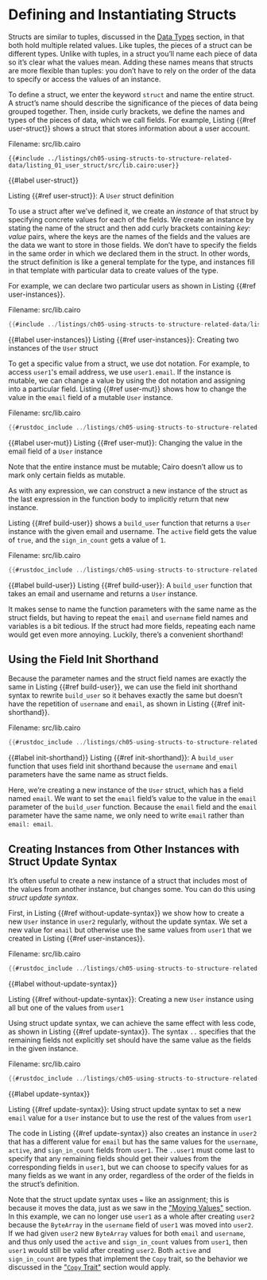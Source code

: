 # Defining and Instantiating Structs

Structs are similar to tuples, discussed in the [Data Types](ch02-02-data-types.md) section, in that both hold multiple related values. Like tuples, the pieces of a struct can be different types. Unlike with tuples, in a struct you’ll name each piece of data so it’s clear what the values mean. Adding these names means that structs are more flexible than tuples: you don’t have to rely on the order of the data to specify or access the values of an instance.

To define a struct, we enter the keyword `struct` and name the entire struct. A struct’s name should describe the significance of the pieces of data being grouped together. Then, inside curly brackets, we define the names and types of the pieces of data, which we call fields. For example, Listing {{#ref user-struct}} shows a struct that stores information about a user account.

<span class="filename">Filename: src/lib.cairo</span>

```rust, noplayground
{{#include ../listings/ch05-using-structs-to-structure-related-data/listing_01_user_struct/src/lib.cairo:user}}
```

{{#label user-struct}}

<span class="caption">Listing {{#ref user-struct}}: A `User` struct definition</span>

To use a struct after we’ve defined it, we create an _instance_ of that struct by specifying concrete values for each of the fields.
We create an instance by stating the name of the struct and then add curly brackets containing _key: value_ pairs, where the keys are the names of the fields and the values are the data we want to store in those fields. We don’t have to specify the fields in the same order in which we declared them in the struct. In other words, the struct definition is like a general template for the type, and instances fill in that template with particular data to create values of the type.

For example, we can declare two particular users as shown in Listing {{#ref user-instances}}.

<span class="filename">Filename: src/lib.cairo</span>

```rust
{{#include ../listings/ch05-using-structs-to-structure-related-data/listing_01_user_struct/src/lib.cairo:all}}
```

{{#label user-instances}}
<span class="caption">Listing {{#ref user-instances}}: Creating two instances of the `User` struct</span>

To get a specific value from a struct, we use dot notation. For example, to access `user1`'s email address, we use `user1.email`. If the instance is mutable, we can change a value by using the dot notation and assigning into a particular field. Listing {{#ref user-mut}} shows how to change the value in the `email` field of a mutable `User` instance.

<span class="filename">Filename: src/lib.cairo</span>

```rust
{{#rustdoc_include ../listings/ch05-using-structs-to-structure-related-data/listing_02_mut_struct/src/lib.cairo:main}}
```

{{#label user-mut}}
<span class="caption">Listing {{#ref user-mut}}: Changing the value in the email field of a `User` instance</span>

Note that the entire instance must be mutable; Cairo doesn’t allow us to mark only certain fields as mutable.

As with any expression, we can construct a new instance of the struct as the last expression in the function body to implicitly return that new instance.

Listing {{#ref build-user}} shows a `build_user` function that returns a `User` instance with the given email and username. The `active` field gets the value of `true`, and the `sign_in_count` gets a value of `1`.

<span class="filename">Filename: src/lib.cairo</span>

```rust
{{#rustdoc_include ../listings/ch05-using-structs-to-structure-related-data/listing_02_mut_struct/src/lib.cairo:build_user}}
```

{{#label build-user}}
<span class="caption">Listing {{#ref build-user}}: A `build_user` function that takes an email and username and returns a `User` instance.</span>

It makes sense to name the function parameters with the same name as the struct fields, but having to repeat the `email` and `username` field names and variables is a bit tedious. If the struct had more fields, repeating each name would get even more annoying. Luckily, there’s a convenient shorthand!

## Using the Field Init Shorthand

Because the parameter names and the struct field names are exactly the same in Listing {{#ref build-user}}, we can use the field init shorthand syntax to rewrite `build_user` so it behaves exactly the same but doesn’t have the repetition of `username` and `email`, as shown in Listing {{#ref init-shorthand}}.

<span class="filename">Filename: src/lib.cairo</span>

```rust
{{#rustdoc_include ../listings/ch05-using-structs-to-structure-related-data/listing_02_mut_struct/src/lib.cairo:build_user2}}
```

{{#label init-shorthand}}
<span class="caption">Listing {{#ref init-shorthand}}: A `build_user` function that uses field init shorthand because the `username` and `email` parameters have the same name as struct fields.</span>

Here, we’re creating a new instance of the `User` struct, which has a field named `email`. We want to set the `email` field’s value to the value in the `email` parameter of the `build_user` function. Because the `email` field and the `email` parameter have the same name, we only need to write `email` rather than `email: email`.

## Creating Instances from Other Instances with Struct Update Syntax

It’s often useful to create a new instance of a struct that includes most of
the values from another instance, but changes some. You can do this using
_struct update syntax_.

First, in Listing {{#ref without-update-syntax}} we show how to create a new `User` instance in `user2`
regularly, without the update syntax. We set a new value for `email` but
otherwise use the same values from `user1` that we created in Listing {{#ref user-instances}}.

<span class="filename">Filename: src/lib.cairo</span>

```rust
{{#rustdoc_include ../listings/ch05-using-structs-to-structure-related-data/listing_without_update_syntax/src/lib.cairo:here}}
```

{{#label without-update-syntax}}

<span class="caption">Listing {{#ref without-update-syntax}}: Creating a new `User` instance using all but one of the values from `user1`</span>

Using struct update syntax, we can achieve the same effect with less code, as
shown in Listing {{#ref update-syntax}}. The syntax `..` specifies that the remaining fields not
explicitly set should have the same value as the fields in the given instance.

<span class="filename">Filename: src/lib.cairo</span>

```rust
{{#rustdoc_include ../listings/ch05-using-structs-to-structure-related-data/listing_update_syntax/src/lib.cairo:here}}
```

{{#label update-syntax}}

<span class="caption">Listing {{#ref update-syntax}}: Using struct update syntax to set a new
`email` value for a `User` instance but to use the rest of the values from `user1`</span>

The code in Listing {{#ref update-syntax}} also creates an instance in `user2` that has a
different value for `email` but has the same values for the `username`,
`active`, and `sign_in_count` fields from `user1`. The `..user1` must come last
to specify that any remaining fields should get their values from the
corresponding fields in `user1`, but we can choose to specify values for as
many fields as we want in any order, regardless of the order of the fields in
the struct’s definition.

Note that the struct update syntax uses `=` like an assignment; this is because it moves the data,
just as we saw in the ["Moving Values"][move]<!-- ignore --> section. In this example, we can no
longer use `user1` as a whole after creating `user2` because the `ByteArray` in the
`username` field of `user1` was moved into `user2`. If we had given `user2` new
`ByteArray` values for both `email` and `username`, and thus only used the
`active` and `sign_in_count` values from `user1`, then `user1` would still be
valid after creating `user2`. Both `active` and `sign_in_count` are types that
implement the `Copy` trait, so the behavior we discussed in the ["`Copy` Trait"][copy]<!-- ignore --> section would apply.

[move]: ch04-01-what-is-ownership.md#moving-values
[copy]: ch04-01-what-is-ownership.md#the-copy-trait
